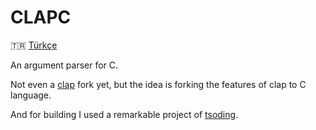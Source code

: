 # CLAPC

🇹🇷 [Türkçe](README.tr.md) 

An argument parser for C.

Not even a [clap](https://crates.io/crates/clap) fork yet, but the idea is forking the features of clap to C language.

And for building I used a remarkable project of [tsoding](https://github.com/tsoding/nob.h).
